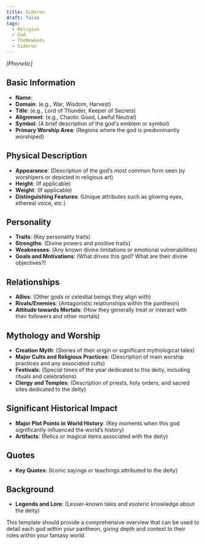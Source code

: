 ```yaml
---
title: Sideron
draft: false
tags:
  - Religion
  - God
  - TheNewGods
  - Sideron
---
```

*[Phonetic]*
## Basic Information

- **Name**:
- **Domain**: (e.g., War, Wisdom, Harvest)
- **Title**: (e.g., Lord of Thunder, Keeper of Secrets)
- **Alignment**: (e.g., Chaotic Good, Lawful Neutral)
- **Symbol**: (A brief description of the god's emblem or symbol)
- **Primary Worship Area**: (Regions where the god is predominantly worshiped)

## Physical Description

- **Appearance**: (Description of the god’s most common form seen by worshipers or depicted in religious art)
- **Height**: (If applicable)
- **Weight**: (If applicable)
- **Distinguishing Features**: (Unique attributes such as glowing eyes, ethereal voice, etc.)

## Personality

- **Traits**: (Key personality traits)
- **Strengths**: (Divine powers and positive traits)
- **Weaknesses**: (Any known divine limitations or emotional vulnerabilities)
- **Goals and Motivations**: (What drives this god? What are their divine objectives?)

## Relationships

- **Allies**: (Other gods or celestial beings they align with)
- **Rivals/Enemies**: (Antagonistic relationships within the pantheon)
- **Attitude towards Mortals**: (How they generally treat or interact with their followers and other mortals)

## Mythology and Worship

- **Creation Myth**: (Stories of their origin or significant mythological tales)
- **Major Cults and Religious Practices**: (Description of main worship practices and any associated cults)
- **Festivals**: (Special times of the year dedicated to this deity, including rituals and celebrations)
- **Clergy and Temples**: (Description of priests, holy orders, and sacred sites dedicated to the deity)

## Significant Historical Impact

- **Major Plot Points in World History**: (Key moments when this god significantly influenced the world’s history)
- **Artifacts**: (Relics or magical items associated with the deity)

## Quotes

- **Key Quotes**: (Iconic sayings or teachings attributed to the deity)

## Background

- **Legends and Lore**: (Lesser-known tales and esoteric knowledge about the deity)

This template should provide a comprehensive overview that can be used to detail each god within your pantheon, giving depth and context to their roles within your fantasy world.